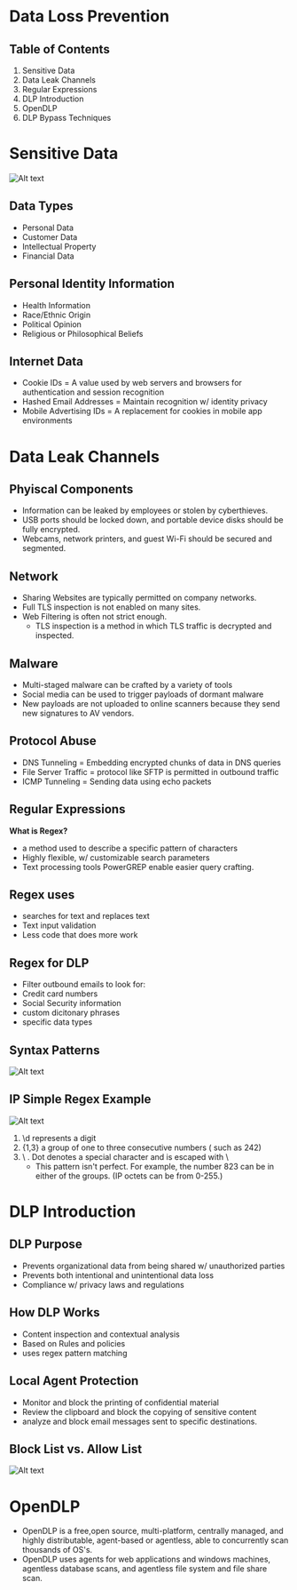 # Data Loss Prevention
## Table of Contents
1. Sensitive Data
2. Data Leak Channels
3. Regular Expressions
4. DLP Introduction
5. OpenDLP
6. DLP Bypass Techniques
# Sensitive Data
![Alt text](<../assets/data classification.png>)
## Data Types
- Personal Data
- Customer Data
- Intellectual Property
- Financial Data
## Personal Identity Information
- Health Information
- Race/Ethnic Origin
- Political Opinion
- Religious or Philosophical Beliefs
## Internet Data
- Cookie IDs = A value used by web servers and browsers for authentication and session recognition
- Hashed Email Addresses = Maintain recognition w/ identity privacy
- Mobile Advertising IDs = A replacement for cookies in mobile app environments
# Data Leak Channels
## Phyiscal Components
- Information can be leaked by employees or stolen by cyberthieves.
- USB ports should be locked down, and portable device disks should be fully encrypted.
- Webcams, network printers, and guest Wi-Fi should be secured and segmented.
## Network
- Sharing Websites are typically permitted on company networks.
- Full TLS inspection is not enabled on many sites.
- Web Filtering is often not strict enough.
    - TLS inspection is a method in which TLS traffic is decrypted and inspected.
## Malware
- Multi-staged malware can be crafted by a variety of tools
- Social media can be used to trigger payloads of dormant malware
- New payloads are not uploaded to online scanners because they send new signatures to AV vendors.
## Protocol Abuse
- DNS Tunneling = Embedding encrypted chunks of data in DNS queries
- File Server Traffic = protocol like SFTP is permitted in outbound traffic
- ICMP Tunneling = Sending data using echo packets
## Regular Expressions
**What is Regex?**
- a method used to describe a specific pattern of characters
- Highly flexible, w/ customizable search parameters
- Text processing tools PowerGREP enable easier query crafting.
## Regex uses
- searches for text and replaces text
- Text input validation
- Less code that does more work
## Regex for DLP
- Filter outbound emails to look for:
- Credit card numbers
- Social Security information
- custom dicitonary phrases
- specific data types
## Syntax Patterns
![Alt text](<../assets/syntax Patterns.png>)
## IP Simple Regex Example
![Alt text](<../assets/IP Simple Regex Example.png>)
1. \d represents a digit
2. {1,3} a group of one to three consecutive numbers ( such as 242)
3. \ . Dot denotes a special character and is escaped with \
    - This pattern isn't perfect. For example, the number 823 can be in either of the groups. (IP octets can be from 0-255.)
# DLP Introduction
## DLP Purpose
- Prevents organizational data from being shared w/ unauthorized parties
- Prevents both intentional and unintentional data loss
- Compliance w/ privacy laws and regulations
## How DLP Works
- Content inspection and contextual analysis
- Based on Rules and policies
- uses regex pattern matching
## Local Agent Protection
- Monitor and block the printing of confidential material
- Review the clipboard and block the copying of sensitive content
- analyze and block email messages sent to specific destinations.
## Block List vs. Allow List
![Alt text](<../assets/block list vs allow list.png>)
# OpenDLP
- OpenDLP is a free,open source, multi-platform, centrally managed, and highly distributable, agent-based or agentless, able to concurrently scan thousands of OS's.
- OpenDLP uses agents for web applications and windows machines, agentless database scans, and agentless file system and file share scan.
